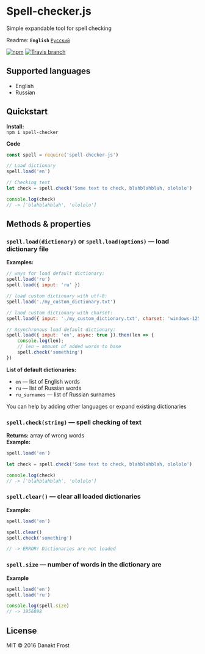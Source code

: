 # Spell-checker.js
Simple expandable tool for spell checking  

Readme: **`English`** [`Русский`](README.RU.md)

[![npm](https://img.shields.io/npm/v/spell-checker-js.svg?style=flat-square)](https://www.npmjs.com/package/spell-checker-js)
[![Travis branch](https://img.shields.io/travis/danakt/spell-checker.js/master.svg?style=flat-square)](https://travis-ci.org/danakt/spell-checker.js)

## Supported languages
* English
* Russian

## Quickstart
**Install:**  
`npm i spell-checker`

**Code**
```js
const spell = require('spell-checker-js')

// Load dictionary
spell.load('en')

// Checking text
let check = spell.check('Some text to check, blahblahblah, olololo')

console.log(check)
// -> ['blahblahblah', 'olololo']
```

## Methods & properties
### `spell.load(dictionary)` or `spell.load(options)` — load dictionary file

**Examples:**
```js
// ways for load default dictionary:
spell.load('ru')
spell.load({ input: 'ru' })

// load custom dictionary with utf-8:
spell.load('./my_custom_dictionary.txt')

// laod custom dictionary with charset:
spell.load({ input: './my_custom_dictionary.txt', charset: 'windows-1251' })

// Asynchronous load default dictionary:
spell.load({ input: 'en', async: true }).then(len => {
    console.log(len);
    // len — amount of added words to base
    spell.check('something')
})
```

**List of default dictionaries:**
* `en` — list of English words
* `ru` — list of Russian words
* `ru_surnames` — list of Russian surnames

You can help by adding other languages or expand existing dictionaries

### `spell.check(string)` — spell checking of text
**Returns:** array of wrong words  
**Example:**
```js
spell.load('en')

let check = spell.check('Some text to check, blahblahblah, olololo')

console.log(check)
// -> ['blahblahblah', 'olololo']
```

### `spell.clear()` — clear all loaded dictionaries
**Example:**
```js
spell.load('en')

spell.clear()
spell.check('something')

// -> ERROR! Dictionaries are not loaded
```

### `spell.size` — number of words in the dictionary are
**Example**
```js
spell.load('en')
spell.load('ru')

console.log(spell.size)
// -> 1956898
```

## License
MIT © 2016 Danakt Frost
